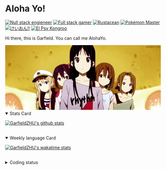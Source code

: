 # Aloha Yo!

[![Null stack engieneer](https://img.shields.io/badge/-Null_stack_engineer-a890f0)](https://github.com/GarfieldZHU)
[![Full stack gamer](https://img.shields.io/badge/-Full_stack_gamer-78c850)](https://steamcommunity.com/profiles/76561198092274492/)
[![Rustacean](https://img.shields.io/badge/-Rustacean-f74c00)](https://www.rust-lang.org/)
[![Pokémon Master](https://img.shields.io/badge/-Pokémon_Master-f8d030)](https://www.pokemon.com/us/pokedex/)
[![けいおん!!](https://img.shields.io/badge/-けいおん!!-f85888)](https://ja.wikipedia.org/wiki/%E6%94%BE%E8%AA%B2%E5%BE%8C%E3%83%86%E3%82%A3%E3%83%BC%E3%82%BF%E3%82%A4%E3%83%A0_(%E3%82%A2%E3%83%AB%E3%83%90%E3%83%A0))
[![El Psy Kongroo](https://img.shields.io/badge/-El_Psy_Kongroo-6890f0)](https://mzh.moegirl.org.cn/zh-hans/El_psy_congroo)


Hi there, this is Garfield. You can call me AlohaYo. 

<img width="640" src="https://raw.githubusercontent.com/GarfieldZHU/GarfieldZHU/master/assets/k-on-5.webp" />


<details open>
<summary>Stats Card</summary>
 
[![GarfieldZHU's github stats](https://github-readme-stats.vercel.app/api?username=GarfieldZHU&show_icons=true&theme=tokyonight)](https://github.com/anuraghazra/github-readme-stats)
 
</details>

<br/>

<details open>
<summary>Weekly language Card</summary>
 
[![GarfieldZHU's wakatime stats](https://github-readme-stats.vercel.app/api/wakatime?username=AlohaYo&theme=nightowl&layout=compact)](https://github.com/GarfieldZHU/GarfieldZHU)


<br/>

</details>

<details>

<summary>Coding status</summary>

<br/>

<!--START_SECTION:waka-->
**🐱 My GitHub Data** 

> 🏆 522 Contributions in the Year 2021
 > 
> 📦 496.4 kB Used in GitHub's Storage 
 > 
> 🚫 Not Opted to Hire
 > 
> 📜 64 Public Repositories 
 > 
> 🔑 36 Private Repositories  
 > 
**I'm a Night 🦉** 

```text
🌞 Morning    102 commits    ████░░░░░░░░░░░░░░░░░░░░░   16.83% 
🌆 Daytime    189 commits    ███████░░░░░░░░░░░░░░░░░░   31.19% 
🌃 Evening    227 commits    █████████░░░░░░░░░░░░░░░░   37.46% 
🌙 Night      88 commits     ███░░░░░░░░░░░░░░░░░░░░░░   14.52%

```


📊 **This Week I Spent My Time On** 

```text
💬 Programming Languages: 
TypeScript               12 hrs 47 mins      ██████████████░░░░░░░░░░░   58.09% 
Java                     3 hrs 36 mins       ████░░░░░░░░░░░░░░░░░░░░░   16.38% 
SCSS                     2 hrs 19 mins       ██░░░░░░░░░░░░░░░░░░░░░░░   10.56% 
JavaScript               1 hr 39 mins        ██░░░░░░░░░░░░░░░░░░░░░░░   7.5% 
JSON                     1 hr 7 mins         █░░░░░░░░░░░░░░░░░░░░░░░░   5.14%

🔥 Editors: 
VS Code                  17 hrs 55 mins      ████████████████████░░░░░   81.42% 
IntelliJ                 4 hrs 5 mins        ████░░░░░░░░░░░░░░░░░░░░░   18.58%

💻 Operating System: 
Mac                      17 hrs 32 mins      ████████████████████░░░░░   79.72% 
Windows                  4 hrs 27 mins       █████░░░░░░░░░░░░░░░░░░░░   20.28%

```


 Last Updated on 27/10/2021
<!--END_SECTION:waka-->

</details>
